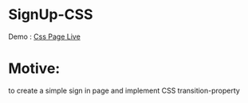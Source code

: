 ﻿# SignUp-CSS
 Demo : [Css Page Live](https://gauravooo2.github.io/SignUp-CSS/)

# Motive: 

to create a simple sign in page and implement CSS transition-property 
